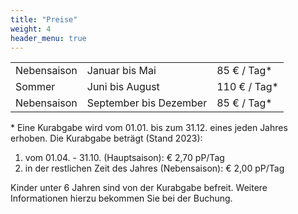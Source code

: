 ```yaml
---
title: "Preise"
weight: 4
header_menu: true
---
```


| | | |
|-|-|-|
| Nebensaison | Januar bis Mai | 85 € / Tag* |
| Sommer | Juni bis August | 110 € / Tag* |
| Nebensaison | September bis Dezember | 85 € / Tag* |


\* Eine Kurabgabe wird vom 01.01. bis zum 31.12. eines jeden Jahres erhoben.
Die Kurabgabe beträgt (Stand 2023):

1. vom 01.04. - 31.10. (Hauptsaison): € 2,70 pP/Tag
2. in der restlichen Zeit des Jahres (Nebensaison): € 2,00 pP/Tag

Kinder unter 6 Jahren sind von der Kurabgabe befreit.
Weitere Informationen hierzu bekommen Sie bei der Buchung.